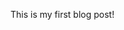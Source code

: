 [category]: <> (General)
[date]: <> (2020/10/24)
[title]: <> (The history of hoi)

This is my first blog post!